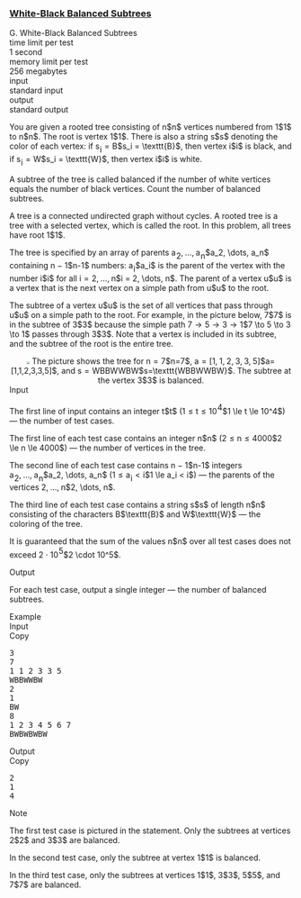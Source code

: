 <h3><a href="https://codeforces.com/contest/1676/problem/G" target="_blank" rel="noopener noreferrer">White-Black Balanced Subtrees</a></h3>

<div class="header"><div class="title">G. White-Black Balanced Subtrees</div><div class="time-limit"><div class="property-title">time limit per test</div>1 second</div><div class="memory-limit"><div class="property-title">memory limit per test</div>256 megabytes</div><div class="input-file input-standard"><div class="property-title">input</div>standard input</div><div class="output-file output-standard"><div class="property-title">output</div>standard output</div></div><div><p>You are given a rooted tree consisting of <span class="MathJax_Preview" style="color: inherit;"><span class="MJXp-math" id="MJXp-Span-1"><span class="MJXp-mi MJXp-italic" id="MJXp-Span-2">n</span></span></span>$n$ vertices numbered from <span class="MathJax_Preview" style="color: inherit;"><span class="MJXp-math" id="MJXp-Span-3"><span class="MJXp-mn" id="MJXp-Span-4">1</span></span></span>$1$ to <span class="MathJax_Preview" style="color: inherit;"><span class="MJXp-math" id="MJXp-Span-5"><span class="MJXp-mi MJXp-italic" id="MJXp-Span-6">n</span></span></span>$n$. The root is vertex <span class="MathJax_Preview" style="color: inherit;"><span class="MJXp-math" id="MJXp-Span-7"><span class="MJXp-mn" id="MJXp-Span-8">1</span></span></span>$1$. There is also a string <span class="MathJax_Preview" style="color: inherit;"><span class="MJXp-math" id="MJXp-Span-9"><span class="MJXp-mi MJXp-italic" id="MJXp-Span-10">s</span></span></span>$s$ denoting the color of each vertex: if <span class="MathJax_Preview" style="color: inherit;"><span class="MJXp-math" id="MJXp-Span-11"><span class="MJXp-msubsup" id="MJXp-Span-12"><span class="MJXp-mi MJXp-italic" id="MJXp-Span-13" style="margin-right: 0.05em;">s</span><span class="MJXp-mi MJXp-italic MJXp-script" id="MJXp-Span-14" style="vertical-align: -0.4em;">i</span></span><span class="MJXp-mo" id="MJXp-Span-15" style="margin-left: 0.333em; margin-right: 0.333em;">=</span><span class="MJXp-mrow" id="MJXp-Span-16"><span class="MJXp-mtext MJXp-mono" id="MJXp-Span-17">B</span></span></span></span>$s_i = \texttt{B}$, then vertex <span class="MathJax_Preview" style="color: inherit;"><span class="MJXp-math" id="MJXp-Span-18"><span class="MJXp-mi MJXp-italic" id="MJXp-Span-19">i</span></span></span>$i$ is black, and if <span class="MathJax_Preview" style="color: inherit;"><span class="MJXp-math" id="MJXp-Span-20"><span class="MJXp-msubsup" id="MJXp-Span-21"><span class="MJXp-mi MJXp-italic" id="MJXp-Span-22" style="margin-right: 0.05em;">s</span><span class="MJXp-mi MJXp-italic MJXp-script" id="MJXp-Span-23" style="vertical-align: -0.4em;">i</span></span><span class="MJXp-mo" id="MJXp-Span-24" style="margin-left: 0.333em; margin-right: 0.333em;">=</span><span class="MJXp-mrow" id="MJXp-Span-25"><span class="MJXp-mtext MJXp-mono" id="MJXp-Span-26">W</span></span></span></span>$s_i = \texttt{W}$, then vertex <span class="MathJax_Preview" style="color: inherit;"><span class="MJXp-math" id="MJXp-Span-27"><span class="MJXp-mi MJXp-italic" id="MJXp-Span-28">i</span></span></span>$i$ is white.</p><p>A subtree of the tree is called balanced if the number of white vertices equals the number of black vertices. Count the number of balanced subtrees.</p><p>A <span class="tex-font-style-it">tree</span> is a connected undirected graph without cycles. A <span class="tex-font-style-it">rooted tree</span> is a tree with a selected vertex, which is called the <span class="tex-font-style-it">root</span>. In this problem, all trees have root <span class="MathJax_Preview" style="color: inherit;"><span class="MJXp-math" id="MJXp-Span-29"><span class="MJXp-mn" id="MJXp-Span-30">1</span></span></span>$1$.</p><p>The tree is specified by an array of parents <span class="MathJax_Preview" style="color: inherit;"><span class="MJXp-math" id="MJXp-Span-31"><span class="MJXp-msubsup" id="MJXp-Span-32"><span class="MJXp-mi MJXp-italic" id="MJXp-Span-33" style="margin-right: 0.05em;">a</span><span class="MJXp-mn MJXp-script" id="MJXp-Span-34" style="vertical-align: -0.4em;">2</span></span><span class="MJXp-mo" id="MJXp-Span-35" style="margin-left: 0em; margin-right: 0.222em;">,</span><span class="MJXp-mo" id="MJXp-Span-36" style="margin-left: 0em; margin-right: 0em;">…</span><span class="MJXp-mo" id="MJXp-Span-37" style="margin-left: 0em; margin-right: 0.222em;">,</span><span class="MJXp-msubsup" id="MJXp-Span-38"><span class="MJXp-mi MJXp-italic" id="MJXp-Span-39" style="margin-right: 0.05em;">a</span><span class="MJXp-mi MJXp-italic MJXp-script" id="MJXp-Span-40" style="vertical-align: -0.4em;">n</span></span></span></span>$a_2, \dots, a_n$ containing <span class="MathJax_Preview" style="color: inherit;"><span class="MJXp-math" id="MJXp-Span-41"><span class="MJXp-mi MJXp-italic" id="MJXp-Span-42">n</span><span class="MJXp-mo" id="MJXp-Span-43" style="margin-left: 0.267em; margin-right: 0.267em;">−</span><span class="MJXp-mn" id="MJXp-Span-44">1</span></span></span>$n-1$ numbers: <span class="MathJax_Preview" style="color: inherit;"><span class="MJXp-math" id="MJXp-Span-45"><span class="MJXp-msubsup" id="MJXp-Span-46"><span class="MJXp-mi MJXp-italic" id="MJXp-Span-47" style="margin-right: 0.05em;">a</span><span class="MJXp-mi MJXp-italic MJXp-script" id="MJXp-Span-48" style="vertical-align: -0.4em;">i</span></span></span></span>$a_i$ is the parent of the vertex with the number <span class="MathJax_Preview" style="color: inherit;"><span class="MJXp-math" id="MJXp-Span-49"><span class="MJXp-mi MJXp-italic" id="MJXp-Span-50">i</span></span></span>$i$ for all <span class="MathJax_Preview" style="color: inherit;"><span class="MJXp-math" id="MJXp-Span-51"><span class="MJXp-mi MJXp-italic" id="MJXp-Span-52">i</span><span class="MJXp-mo" id="MJXp-Span-53" style="margin-left: 0.333em; margin-right: 0.333em;">=</span><span class="MJXp-mn" id="MJXp-Span-54">2</span><span class="MJXp-mo" id="MJXp-Span-55" style="margin-left: 0em; margin-right: 0.222em;">,</span><span class="MJXp-mo" id="MJXp-Span-56" style="margin-left: 0em; margin-right: 0em;">…</span><span class="MJXp-mo" id="MJXp-Span-57" style="margin-left: 0em; margin-right: 0.222em;">,</span><span class="MJXp-mi MJXp-italic" id="MJXp-Span-58">n</span></span></span>$i = 2, \dots, n$. The parent of a vertex <span class="MathJax_Preview" style="color: inherit;"><span class="MJXp-math" id="MJXp-Span-59"><span class="MJXp-mi MJXp-italic" id="MJXp-Span-60">u</span></span></span>$u$ is a vertex that is the next vertex on a simple path from <span class="MathJax_Preview" style="color: inherit;"><span class="MJXp-math" id="MJXp-Span-61"><span class="MJXp-mi MJXp-italic" id="MJXp-Span-62">u</span></span></span>$u$ to the root.</p><p>The <span class="tex-font-style-it">subtree</span> of a vertex <span class="MathJax_Preview" style="color: inherit;"><span class="MJXp-math" id="MJXp-Span-63"><span class="MJXp-mi MJXp-italic" id="MJXp-Span-64">u</span></span></span>$u$ is the set of all vertices that pass through <span class="MathJax_Preview" style="color: inherit;"><span class="MJXp-math" id="MJXp-Span-65"><span class="MJXp-mi MJXp-italic" id="MJXp-Span-66">u</span></span></span>$u$ on a simple path to the root. For example, in the picture below, <span class="MathJax_Preview" style="color: inherit;"><span class="MJXp-math" id="MJXp-Span-67"><span class="MJXp-mn" id="MJXp-Span-68">7</span></span></span>$7$ is in the subtree of <span class="MathJax_Preview" style="color: inherit;"><span class="MJXp-math" id="MJXp-Span-69"><span class="MJXp-mn" id="MJXp-Span-70">3</span></span></span>$3$ because the simple path <span class="MathJax_Preview" style="color: inherit;"><span class="MJXp-math" id="MJXp-Span-71"><span class="MJXp-mn" id="MJXp-Span-72">7</span><span class="MJXp-mo" id="MJXp-Span-73" style="margin-left: 0.333em; margin-right: 0.333em;">→</span><span class="MJXp-mn" id="MJXp-Span-74">5</span><span class="MJXp-mo" id="MJXp-Span-75" style="margin-left: 0.333em; margin-right: 0.333em;">→</span><span class="MJXp-mn" id="MJXp-Span-76">3</span><span class="MJXp-mo" id="MJXp-Span-77" style="margin-left: 0.333em; margin-right: 0.333em;">→</span><span class="MJXp-mn" id="MJXp-Span-78">1</span></span></span>$7 \to 5 \to 3 \to 1$ passes through <span class="MathJax_Preview" style="color: inherit;"><span class="MJXp-math" id="MJXp-Span-79"><span class="MJXp-mn" id="MJXp-Span-80">3</span></span></span>$3$. Note that a vertex is included in its subtree, and the subtree of the root is the entire tree.</p><center> <img class="tex-graphics" src="https://espresso.codeforces.com/e509459f3f810b983691ac617992e01bad9c1559.png" style="zoom: 30.0%;max-width: 100.0%;max-height: 100.0%;"> The picture shows the tree for <span class="MathJax_Preview" style="color: inherit;"><span class="MJXp-math" id="MJXp-Span-81"><span class="MJXp-mi MJXp-italic" id="MJXp-Span-82">n</span><span class="MJXp-mo" id="MJXp-Span-83" style="margin-left: 0.333em; margin-right: 0.333em;">=</span><span class="MJXp-mn" id="MJXp-Span-84">7</span></span></span>$n=7$, <span class="MathJax_Preview" style="color: inherit;"><span class="MJXp-math" id="MJXp-Span-85"><span class="MJXp-mi MJXp-italic" id="MJXp-Span-86">a</span><span class="MJXp-mo" id="MJXp-Span-87" style="margin-left: 0.333em; margin-right: 0.333em;">=</span><span class="MJXp-mo" id="MJXp-Span-88" style="margin-left: 0em; margin-right: 0em;">[</span><span class="MJXp-mn" id="MJXp-Span-89">1</span><span class="MJXp-mo" id="MJXp-Span-90" style="margin-left: 0em; margin-right: 0.222em;">,</span><span class="MJXp-mn" id="MJXp-Span-91">1</span><span class="MJXp-mo" id="MJXp-Span-92" style="margin-left: 0em; margin-right: 0.222em;">,</span><span class="MJXp-mn" id="MJXp-Span-93">2</span><span class="MJXp-mo" id="MJXp-Span-94" style="margin-left: 0em; margin-right: 0.222em;">,</span><span class="MJXp-mn" id="MJXp-Span-95">3</span><span class="MJXp-mo" id="MJXp-Span-96" style="margin-left: 0em; margin-right: 0.222em;">,</span><span class="MJXp-mn" id="MJXp-Span-97">3</span><span class="MJXp-mo" id="MJXp-Span-98" style="margin-left: 0em; margin-right: 0.222em;">,</span><span class="MJXp-mn" id="MJXp-Span-99">5</span><span class="MJXp-mo" id="MJXp-Span-100" style="margin-left: 0em; margin-right: 0em;">]</span></span></span>$a=[1,1,2,3,3,5]$, and <span class="MathJax_Preview" style="color: inherit;"><span class="MJXp-math" id="MJXp-Span-101"><span class="MJXp-mi MJXp-italic" id="MJXp-Span-102">s</span><span class="MJXp-mo" id="MJXp-Span-103" style="margin-left: 0.333em; margin-right: 0.333em;">=</span><span class="MJXp-mrow" id="MJXp-Span-104"><span class="MJXp-mtext MJXp-mono" id="MJXp-Span-105">WBBWWBW</span></span></span></span>$s=\texttt{WBBWWBW}$. The subtree at the vertex <span class="MathJax_Preview" style="color: inherit;"><span class="MJXp-math" id="MJXp-Span-106"><span class="MJXp-mn" id="MJXp-Span-107">3</span></span></span>$3$ is balanced. </center></div><div class="input-specification"><div class="section-title">Input</div><p>The first line of input contains an integer <span class="MathJax_Preview" style="color: inherit;"><span class="MJXp-math" id="MJXp-Span-108"><span class="MJXp-mi MJXp-italic" id="MJXp-Span-109">t</span></span></span>$t$ (<span class="MathJax_Preview" style="color: inherit;"><span class="MJXp-math" id="MJXp-Span-110"><span class="MJXp-mn" id="MJXp-Span-111">1</span><span class="MJXp-mo" id="MJXp-Span-112" style="margin-left: 0.333em; margin-right: 0.333em;">≤</span><span class="MJXp-mi MJXp-italic" id="MJXp-Span-113">t</span><span class="MJXp-mo" id="MJXp-Span-114" style="margin-left: 0.333em; margin-right: 0.333em;">≤</span><span class="MJXp-msubsup" id="MJXp-Span-115"><span class="MJXp-mn" id="MJXp-Span-116" style="margin-right: 0.05em;">10</span><span class="MJXp-mn MJXp-script" id="MJXp-Span-117" style="vertical-align: 0.5em;">4</span></span></span></span>$1 \le t \le 10^4$) — the number of test cases.</p><p>The first line of each test case contains an integer <span class="MathJax_Preview" style="color: inherit;"><span class="MJXp-math" id="MJXp-Span-118"><span class="MJXp-mi MJXp-italic" id="MJXp-Span-119">n</span></span></span>$n$ (<span class="MathJax_Preview" style="color: inherit;"><span class="MJXp-math" id="MJXp-Span-120"><span class="MJXp-mn" id="MJXp-Span-121">2</span><span class="MJXp-mo" id="MJXp-Span-122" style="margin-left: 0.333em; margin-right: 0.333em;">≤</span><span class="MJXp-mi MJXp-italic" id="MJXp-Span-123">n</span><span class="MJXp-mo" id="MJXp-Span-124" style="margin-left: 0.333em; margin-right: 0.333em;">≤</span><span class="MJXp-mn" id="MJXp-Span-125">4000</span></span></span>$2 \le n \le 4000$) — the number of vertices in the tree.</p><p>The second line of each test case contains <span class="MathJax_Preview" style="color: inherit;"><span class="MJXp-math" id="MJXp-Span-126"><span class="MJXp-mi MJXp-italic" id="MJXp-Span-127">n</span><span class="MJXp-mo" id="MJXp-Span-128" style="margin-left: 0.267em; margin-right: 0.267em;">−</span><span class="MJXp-mn" id="MJXp-Span-129">1</span></span></span>$n-1$ integers <span class="MathJax_Preview" style="color: inherit;"><span class="MJXp-math" id="MJXp-Span-130"><span class="MJXp-msubsup" id="MJXp-Span-131"><span class="MJXp-mi MJXp-italic" id="MJXp-Span-132" style="margin-right: 0.05em;">a</span><span class="MJXp-mn MJXp-script" id="MJXp-Span-133" style="vertical-align: -0.4em;">2</span></span><span class="MJXp-mo" id="MJXp-Span-134" style="margin-left: 0em; margin-right: 0.222em;">,</span><span class="MJXp-mo" id="MJXp-Span-135" style="margin-left: 0em; margin-right: 0em;">…</span><span class="MJXp-mo" id="MJXp-Span-136" style="margin-left: 0em; margin-right: 0.222em;">,</span><span class="MJXp-msubsup" id="MJXp-Span-137"><span class="MJXp-mi MJXp-italic" id="MJXp-Span-138" style="margin-right: 0.05em;">a</span><span class="MJXp-mi MJXp-italic MJXp-script" id="MJXp-Span-139" style="vertical-align: -0.4em;">n</span></span></span></span>$a_2, \dots, a_n$ (<span class="MathJax_Preview" style="color: inherit;"><span class="MJXp-math" id="MJXp-Span-140"><span class="MJXp-mn" id="MJXp-Span-141">1</span><span class="MJXp-mo" id="MJXp-Span-142" style="margin-left: 0.333em; margin-right: 0.333em;">≤</span><span class="MJXp-msubsup" id="MJXp-Span-143"><span class="MJXp-mi MJXp-italic" id="MJXp-Span-144" style="margin-right: 0.05em;">a</span><span class="MJXp-mi MJXp-italic MJXp-script" id="MJXp-Span-145" style="vertical-align: -0.4em;">i</span></span><span class="MJXp-mo" id="MJXp-Span-146" style="margin-left: 0.333em; margin-right: 0.333em;"><</span><span class="MJXp-mi MJXp-italic" id="MJXp-Span-147">i</span></span></span>$1 \le a_i < i$) — the parents of the vertices <span class="MathJax_Preview" style="color: inherit;"><span class="MJXp-math" id="MJXp-Span-148"><span class="MJXp-mn" id="MJXp-Span-149">2</span><span class="MJXp-mo" id="MJXp-Span-150" style="margin-left: 0em; margin-right: 0.222em;">,</span><span class="MJXp-mo" id="MJXp-Span-151" style="margin-left: 0em; margin-right: 0em;">…</span><span class="MJXp-mo" id="MJXp-Span-152" style="margin-left: 0em; margin-right: 0.222em;">,</span><span class="MJXp-mi MJXp-italic" id="MJXp-Span-153">n</span></span></span>$2, \dots, n$.</p><p>The third line of each test case contains a string <span class="MathJax_Preview" style="color: inherit;"><span class="MJXp-math" id="MJXp-Span-154"><span class="MJXp-mi MJXp-italic" id="MJXp-Span-155">s</span></span></span>$s$ of length <span class="MathJax_Preview" style="color: inherit;"><span class="MJXp-math" id="MJXp-Span-156"><span class="MJXp-mi MJXp-italic" id="MJXp-Span-157">n</span></span></span>$n$ consisting of the characters <span class="MathJax_Preview" style="color: inherit;"><span class="MJXp-math" id="MJXp-Span-158"><span class="MJXp-mrow" id="MJXp-Span-159"><span class="MJXp-mtext MJXp-mono" id="MJXp-Span-160">B</span></span></span></span>$\texttt{B}$ and <span class="MathJax_Preview" style="color: inherit;"><span class="MJXp-math" id="MJXp-Span-161"><span class="MJXp-mrow" id="MJXp-Span-162"><span class="MJXp-mtext MJXp-mono" id="MJXp-Span-163">W</span></span></span></span>$\texttt{W}$ — the coloring of the tree.</p><p>It is guaranteed that the sum of the values <span class="MathJax_Preview" style="color: inherit;"><span class="MJXp-math" id="MJXp-Span-164"><span class="MJXp-mi MJXp-italic" id="MJXp-Span-165">n</span></span></span>$n$ over all test cases does not exceed <span class="MathJax_Preview" style="color: inherit;"><span class="MJXp-math" id="MJXp-Span-166"><span class="MJXp-mn" id="MJXp-Span-167">2</span><span class="MJXp-mo" id="MJXp-Span-168" style="margin-left: 0.267em; margin-right: 0.267em;">⋅</span><span class="MJXp-msubsup" id="MJXp-Span-169"><span class="MJXp-mn" id="MJXp-Span-170" style="margin-right: 0.05em;">10</span><span class="MJXp-mn MJXp-script" id="MJXp-Span-171" style="vertical-align: 0.5em;">5</span></span></span></span>$2 \cdot 10^5$.</p></div><div class="output-specification"><div class="section-title">Output</div><p>For each test case, output a single integer — the number of balanced subtrees.</p></div><div class="sample-tests"><div class="section-title">Example</div><div class="sample-test"><div class="input"><div class="title">Input<div title="Copy" data-clipboard-target="#id0019837410263368993" id="id0027946717155518785" class="input-output-copier">Copy</div></div><pre id="id0019837410263368993"><div class="test-example-line test-example-line-even test-example-line-0">3</div><div class="test-example-line test-example-line-odd test-example-line-1">7</div><div class="test-example-line test-example-line-odd test-example-line-1">1 1 2 3 3 5</div><div class="test-example-line test-example-line-odd test-example-line-1">WBBWWBW</div><div class="test-example-line test-example-line-even test-example-line-2">2</div><div class="test-example-line test-example-line-even test-example-line-2">1</div><div class="test-example-line test-example-line-even test-example-line-2">BW</div><div class="test-example-line test-example-line-odd test-example-line-3">8</div><div class="test-example-line test-example-line-odd test-example-line-3">1 2 3 4 5 6 7</div><div class="test-example-line test-example-line-odd test-example-line-3">BWBWBWBW</div></pre></div><div class="output"><div class="title">Output<div title="Copy" data-clipboard-target="#id0007309441639135839" id="id0047920420000527786" class="input-output-copier">Copy</div></div><pre id="id0007309441639135839">2
1
4
</pre></div></div></div><div class="note"><div class="section-title">Note</div><p>The first test case is pictured in the statement. Only the subtrees at vertices <span class="MathJax_Preview" style="color: inherit;"><span class="MJXp-math" id="MJXp-Span-172"><span class="MJXp-mn" id="MJXp-Span-173">2</span></span></span>$2$ and <span class="MathJax_Preview" style="color: inherit;"><span class="MJXp-math" id="MJXp-Span-174"><span class="MJXp-mn" id="MJXp-Span-175">3</span></span></span>$3$ are balanced.</p><p>In the second test case, only the subtree at vertex <span class="MathJax_Preview" style="color: inherit;"><span class="MJXp-math" id="MJXp-Span-176"><span class="MJXp-mn" id="MJXp-Span-177">1</span></span></span>$1$ is balanced.</p><p>In the third test case, only the subtrees at vertices <span class="MathJax_Preview" style="color: inherit;"><span class="MJXp-math" id="MJXp-Span-178"><span class="MJXp-mn" id="MJXp-Span-179">1</span></span></span>$1$, <span class="MathJax_Preview" style="color: inherit;"><span class="MJXp-math" id="MJXp-Span-180"><span class="MJXp-mn" id="MJXp-Span-181">3</span></span></span>$3$, <span class="MathJax_Preview" style="color: inherit;"><span class="MJXp-math" id="MJXp-Span-182"><span class="MJXp-mn" id="MJXp-Span-183">5</span></span></span>$5$, and <span class="MathJax_Preview" style="color: inherit;"><span class="MJXp-math" id="MJXp-Span-184"><span class="MJXp-mn" id="MJXp-Span-185">7</span></span></span>$7$ are balanced.</p></div>